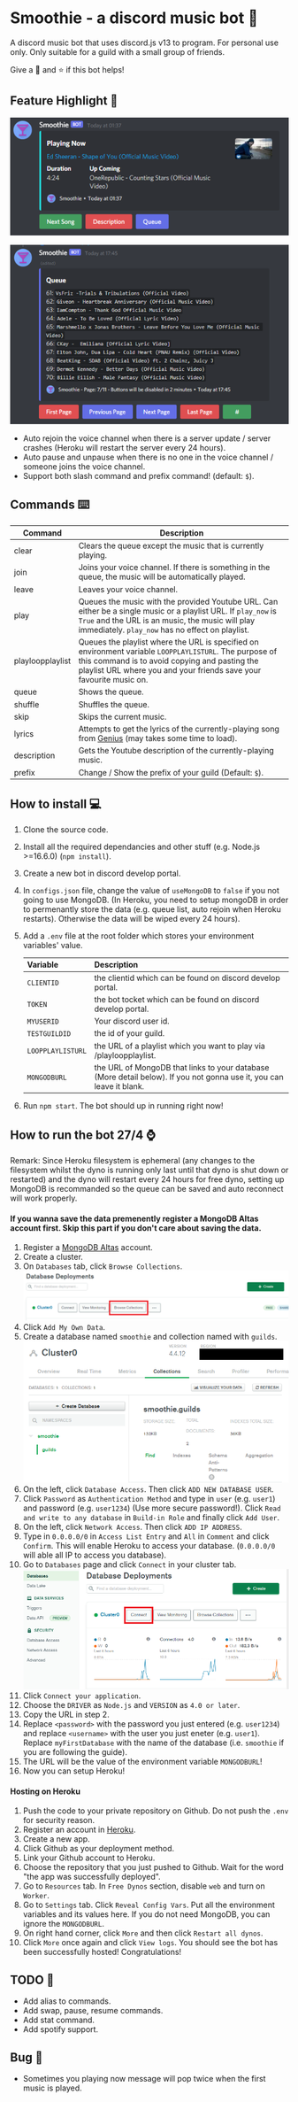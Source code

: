 # Smoothie - a discord music bot :musical_note:

A discord music bot that uses discord.js v13 to program. For personal use only. Only suitable for a guild with a small group of friends.

Give a :heartbeat: and :star: if this bot helps!

## Feature Highlight :rotating_light:

![Playing Now Photo](screenshot/playing_now.png)

![Queue Photo](screenshot/queue.png)

-   Auto rejoin the voice channel when there is a server update / server crashes (Heroku will restart the server every 24 hours).
-   Auto pause and unpause when there is no one in the voice channel / someone joins the voice channel.
-   Support both slash command and prefix command! (default: `$`).

## Commands :keyboard:

| Command          | Description                                                                                                                                                                                                                     |
| ---------------- | ------------------------------------------------------------------------------------------------------------------------------------------------------------------------------------------------------------------------------- |
| clear            | Clears the queue except the music that is currently playing.                                                                                                                                                                    |
| join             | Joins your voice channel. If there is something in the queue, the music will be automatically played.                                                                                                                           |
| leave            | Leaves your voice channel.                                                                                                                                                                                                      |
| play             | Queues the music with the provided Youtube URL. Can either be a single music or a playlist URL. If `play_now` is `True` and the URL is an music, the music will play immediately. `play_now` has no effect on playlist.         |
| playloopplaylist | Queues the playlist where the URL is specified on environment variable `LOOPPLAYLISTURL`. The purpose of this command is to avoid copying and pasting the playlist URL where you and your friends save your favourite music on. |
| queue            | Shows the queue.                                                                                                                                                                                                                |
| shuffle          | Shuffles the queue.                                                                                                                                                                                                             |
| skip             | Skips the current music.                                                                                                                                                                                                        |
| lyrics           | Attempts to get the lyrics of the currently-playing song from [Genius](https://genius.com/) (may takes some time to load).                                                                                                      |
| description      | Gets the Youtube description of the currently-playing music.                                                                                                                                                                    |
| prefix           | Change / Show the prefix of your guild (Default: `$`).                                                                                                                                                                          |

## How to install :computer:

1. Clone the source code.
2. Install all the required dependancies and other stuff (e.g. Node.js >=16.6.0) (`npm install`).
3. Create a new bot in discord develop portal.
4. In `configs.json` file, change the value of `useMongoDB` to `false` if you not going to use MongoDB. (In Heroku, you need to setup mongoDB in order to permenantly store the data (e.g. queue list, auto rejoin when Heroku restarts). Otherwise the data will be wiped every 24 hours).
5. Add a `.env` file at the root folder which stores your environment variables' value.

    | Variable          | Description                                                                                                          |
    | ----------------- | -------------------------------------------------------------------------------------------------------------------- |
    | `CLIENTID`        | the clientid which can be found on discord develop portal.                                                           |
    | `TOKEN`           | the bot tocket which can be found on discord develop portal.                                                         |
    | `MYUSERID`        | Your discord user id.                                                                                                |
    | `TESTGUILDID`     | the id of your guild.                                                                                                |
    | `LOOPPLAYLISTURL` | the URL of a playlist which you want to play via /playloopplaylist.                                                  |
    | `MONGODBURL`      | the URL of MongoDB that links to your database (More detail below). If you not gonna use it, you can leave it blank. |

6. Run `npm start`. The bot should up in running right now!

## How to run the bot 27/4 :watch:

Remark: Since Heroku filesystem is ephemeral (any changes to the filesystem whilst the dyno is running only last until that dyno is shut down or restarted) and the dyno will restart every 24 hours for free dyno, setting up MongoDB is recommanded so the queue can be saved and auto reconnect will work properly.

#### If you wanna save the data premenently register a MongoDB Altas account first. Skip this part if you don't care about saving the data.

1. Register a [MongoDB Altas](https://www.mongodb.com/cloud/atlas/register) account.
2. Create a cluster.
3. On `Databases` tab, click `Browse Collections`.  
   ![Browse Collections](screenshot/database_browse_collections.png)
4. Click `Add My Own Data`.
5. Create a database named `smoothie` and collection named with `guilds`.  
   ![Queue Photo](screenshot/cluster_page.png)
6. On the left, click `Database Access`. Then click `ADD NEW DATABASE USER`.
7. Click `Password` as `Authentication Method` and type in `user` (e.g. `user1`) and password (e.g. `user1234`) (Use more secure password!). Click `Read and write to any database` in `Build-in Role` and finally click `Add User`.
8. On the left, click `Network Access`. Then click `ADD IP ADDRESS`.
9. Type in `0.0.0.0/0` in `Access List Entry` and `All` in `Comment` and click `Confirm`. This will enable Heroku to access your database. (`0.0.0.0/0` will able all IP to access you database).
10. Go to `Databases` page and click `Connect` in your cluster tab.  
    ![Database Connect](screenshot/database_connect.png)
11. Click `Connect your application`.
12. Choose the `DRIVER` as `Node.js` and `VERSION` as `4.0 or later`.
13. Copy the URL in step 2.
14. Replace `<password>` with the password you just entered (e.g. `user1234`) and replace `<username>` with the user you just eneter (e.g. `user1`). Replace `myFirstDatabase` with the name of the database (i.e. `smoothie` if you are following the guide).
15. The URL will be the value of the environment variable `MONGODBURL`!
16. Now you can setup Heroku!

#### Hosting on Heroku

1. Push the code to your private repository on Github. Do not push the `.env` for security reason.
2. Register an account in [Heroku](https://id.heroku.com/login).
3. Create a new app.
4. Click Github as your deployment method.
5. Link your Github account to Heroku.
6. Choose the repository that you just pushed to Github. Wait for the word "the app was successfully deployed".
7. Go to `Resources` tab. In `Free Dynos` section, disable `web` and turn on `Worker`.
8. Go to `Settings` tab. Click `Reveal Config Vars`. Put all the environment variables and its values here. If you do not need MongoDB, you can ignore the `MONGODBURL`.
9. On right hand corner, click `More` and then click `Restart all dynos`.
10. Click `More` once again and click `View logs`. You should see the bot has been successfully hosted! Congratulations!

## TODO :scroll:

-   Add alias to commands.
-   Add swap, pause, resume commands.
-   Add stat command.
-   Add spotify support.

## Bug :lady_beetle:

-   Sometimes you playing now message will pop twice when the first music is played.
